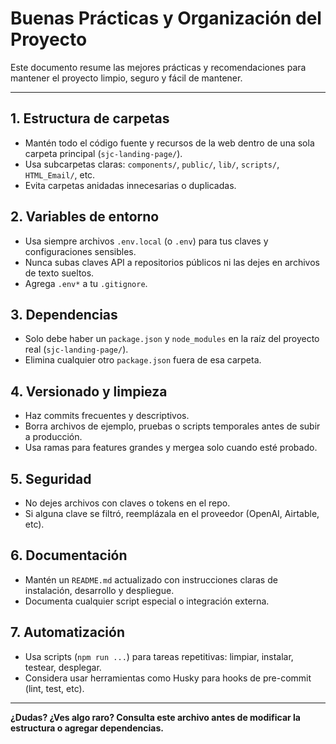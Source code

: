 # Buenas Prácticas y Organización del Proyecto

Este documento resume las mejores prácticas y recomendaciones para mantener el proyecto limpio, seguro y fácil de mantener.

---

## 1. Estructura de carpetas
- Mantén todo el código fuente y recursos de la web dentro de una sola carpeta principal (`sjc-landing-page/`).
- Usa subcarpetas claras: `components/`, `public/`, `lib/`, `scripts/`, `HTML_Email/`, etc.
- Evita carpetas anidadas innecesarias o duplicadas.

## 2. Variables de entorno
- Usa siempre archivos `.env.local` (o `.env`) para tus claves y configuraciones sensibles.
- Nunca subas claves API a repositorios públicos ni las dejes en archivos de texto sueltos.
- Agrega `.env*` a tu `.gitignore`.

## 3. Dependencias
- Solo debe haber un `package.json` y `node_modules` en la raíz del proyecto real (`sjc-landing-page/`).
- Elimina cualquier otro `package.json` fuera de esa carpeta.

## 4. Versionado y limpieza
- Haz commits frecuentes y descriptivos.
- Borra archivos de ejemplo, pruebas o scripts temporales antes de subir a producción.
- Usa ramas para features grandes y mergea solo cuando esté probado.

## 5. Seguridad
- No dejes archivos con claves o tokens en el repo.
- Si alguna clave se filtró, reemplázala en el proveedor (OpenAI, Airtable, etc).

## 6. Documentación
- Mantén un `README.md` actualizado con instrucciones claras de instalación, desarrollo y despliegue.
- Documenta cualquier script especial o integración externa.

## 7. Automatización
- Usa scripts (`npm run ...`) para tareas repetitivas: limpiar, instalar, testear, desplegar.
- Considera usar herramientas como Husky para hooks de pre-commit (lint, test, etc).

---

**¿Dudas? ¿Ves algo raro? Consulta este archivo antes de modificar la estructura o agregar dependencias.** 
